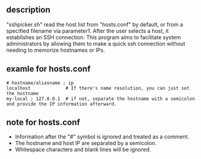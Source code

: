 description
---
"sshpicker.sh" read the host list from "hosts.conf" by default, or from a specified filename via parameter1. After the user selects a host, it establishes an SSH connection. This program aims to facilitate system administrators by allowing them to make a quick ssh connection without needing to memorize hostnames or IPs.


examle for hosts.conf
---
```
# hostname/aliasname ; ip
localhost             # If there's name resolution, you can just set the hostname
my-local ; 127.0.0.1  # if not, separate the hostname with a semicolon and provide the IP information afterward.
```

note for hosts.conf
---
- Information after the "#" symbol is ignored and treated as a comment.
- The hostname and host IP are separated by a semicolon.
- Whitespace characters and blank lines will be ignored.